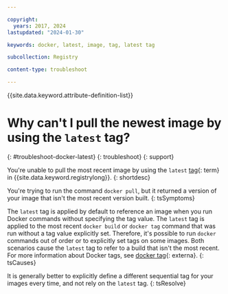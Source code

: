 ```yaml
---

copyright:
  years: 2017, 2024
lastupdated: "2024-01-30"

keywords: docker, latest, image, tag, latest tag

subcollection: Registry

content-type: troubleshoot

---
```


{{site.data.keyword.attribute-definition-list}}

# Why can't I pull the newest image by using the `latest` tag?
{: #troubleshoot-docker-latest}
{: troubleshoot}
{: support}

You're unable to pull the most recent image by using the `latest` [tag](#x2040924){: term} in {{site.data.keyword.registrylong}}.
{: shortdesc}

You're trying to run the command `docker pull`, but it returned a version of your image that isn't the most recent version built.
{: tsSymptoms}

The `latest` tag is applied by default to reference an image when you run Docker commands without specifying the tag value. The `latest` tag is applied to the most recent `docker build` or `docker tag` command that was run without a tag value explicitly set. Therefore, it's possible to run `docker` commands out of order or to explicitly set tags on some images. Both scenarios cause the `latest` tag to refer to a build that isn't the most recent. For more information about Docker tags, see [docker tag](https://docs.docker.com/engine/reference/commandline/image_tag/){: externa}.
{: tsCauses}

It is generally better to explicitly define a different sequential tag for your images every time, and not rely on the `latest` tag.
{: tsResolve}
